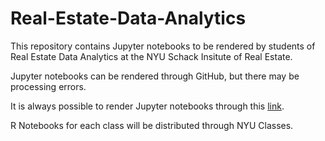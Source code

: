 # Real-Estate-Data-Analytics
This repository contains Jupyter notebooks to be rendered by students of Real Estate Data Analytics at the NYU Schack Insitute of Real Estate.

Jupyter notebooks can be rendered through GitHub, but there may be processing errors.

It is always possible to render Jupyter notebooks through this [link](https://nbviewer.jupyter.org/).

R Notebooks for each class will be distributed through NYU Classes.
